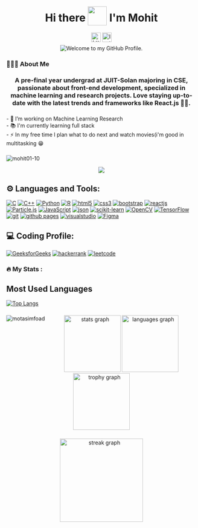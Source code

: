
<h1 align='center'>
  Hi there <img style="vertical-align: -30%" src="https://media.giphy.com/media/KGMzZvWa5su2O5LCVR/giphy.gif" width="50" height="50"> I'm Mohit
</h1>
<div align="center">
  <a href = "https://www.linkedin.com/in/in-mohit/"><img src="https://img.shields.io/static/v1?message=LinkedIn&logo=linkedin&label=&color=0077B5&logoColor=white&labelColor=&style=for-the-badge" height="25" alt="https://www.linkedin.com/in/in-mohit/"/></a>
 <a href ="https://www.instagram.com/mohit1.001" ><img src="https://img.shields.io/static/v1?message=Instagram&logo=instagram&label=&color=E4405F&logoColor=white&labelColor=&style=for-the-badge" height="25" alt="Instagram logo" /></a>

</div>

<p align='center' style='margin: 5px;'>
    <img src="https://readme-typing-svg.herokuapp.com?font=Fira+Code&pause=1000&color=54A6FF&center=true&vCenter=true&width=350&height=70&lines=Welcome+to+my+GitHub+Profile" alt="Welcome to my GitHub Profile." />
</p>

<h3 align="left">👨🏻‍🎓 About Me</h3>

###

<h3 align='center'>
 A pre-final year undergrad at JUIT-Solan majoring in CSE, passionate about front-end development, specialized in machine learning and research projects. Love staying up-to-date with the latest trends and frameworks like React.js 🌟🚀.
</h3>

###

<p align="left">- 🔭 I’m working on Machine Learning Research<br>- 📚 I'm currently learning full stack<br>- ⚡ In my free time I plan what to do next and watch movies(i'm good in multitasking 😁</p>

###

<p align="left"> <img src="https://komarev.com/ghpvc/?username=mohit01-10&label=Profile%20views&color=0e75b6&style=flat" alt="mohit01-10" /> </p>

<p  align="center">
<img src="https://user-images.githubusercontent.com/73097560/115834477-dbab4500-a447-11eb-908a-139a6edaec5c.gif">  </p>

###

## ⚙ Languages and Tools:
[![C](https://img.shields.io/badge/C-20232A?style=for-the-badge&logo=c&logoColor=A8B9CC)](https://en.wikipedia.org/wiki/C_(programming_language))
[![C++](https://img.shields.io/badge/C++-20232A?style=for-the-badge&logo=c%2B%2B&logoColor=00599C)](https://en.wikipedia.org/wiki/C%2B%2B)
[![Python](https://img.shields.io/badge/Python-20232A?style=for-the-badge&logo=python&logoColor=3776AB)](https://www.python.org/)
[![R](https://img.shields.io/badge/R-20232A?style=for-the-badge&logo=r&logoColor=276DC3)](https://www.r-project.org/)
[![html5](https://img.shields.io/badge/HTML5-E34F26?style=for-the-badge&logo=html5&logoColor=white)](https://www.w3.org/html/)
[![css3](https://img.shields.io/badge/CSS3-1572B6?style=for-the-badge&logo=css3&logoColor=white)](https://www.w3schools.com/css/)
[![bootstrap](https://img.shields.io/badge/Bootstrap-563D7C?style=for-the-badge&logo=bootstrap&logoColor=white)](https://getbootstrap.com)
[![reactjs](https://img.shields.io/badge/React-20232A?style=for-the-badge&logo=react&logoColor=61DAFB)](https://reactjs.org/)
[![Particle.js](https://img.shields.io/badge/Particle.js-20232A?style=for-the-badge&logo=particle&logoColor=61DAFB)](https://example.com/)
[![JavaScript](https://img.shields.io/badge/JavaScript-323330?style=for-the-badge&logo=javascript&logoColor=F7DF1E)](https://developer.mozilla.org/en-US/docs/Web/JavaScript)
[![json](https://img.shields.io/badge/json-5E5C5C?style=for-the-badge&logo=json&logoColor=white)](https://www.json.org/)
[![scikit-learn](https://img.shields.io/badge/scikit--learn-20232A?style=for-the-badge&logo=scikit-learn&logoColor=F7931E)](https://scikit-learn.org/)
[![OpenCV](https://img.shields.io/badge/OpenCV-20232A?style=for-the-badge&logo=opencv&logoColor=5C3EE8)](https://opencv.org/)
[![TensorFlow](https://img.shields.io/badge/TensorFlow-20232A?style=for-the-badge&logo=tensorflow&logoColor=FF6F00)](https://www.tensorflow.org/)
[![git](https://img.shields.io/badge/GIT-E44C30?style=for-the-badge&logo=git&logoColor=white)](https://git-scm.com/)
[![github pages](https://img.shields.io/badge/GitHub%20Pages-222222?style=for-the-badge&logo=GitHub%20Pages&logoColor=white)](https://pages.github.com/)
[![visualstudio](https://img.shields.io/badge/VSCode-0078D4?style=for-the-badge&logo=visual%20studio%20code&logoColor=white)](https://code.visualstudio.com/)
[![Figma](https://img.shields.io/badge/figma-%23F24E1E.svg?style=for-the-badge&logo=figma&logoColor=white)](https://www.figma.com/)

###

## ‍💻 Coding Profile:
[![GeeksforGeeks](https://img.shields.io/badge/-GeeksforGeeks-0F9D58?style=for-the-badge&logo=GeeksforGeeks&logoColor=white)](https://auth.geeksforgeeks.org/user/simple_coder10)
[![hackerrank](https://img.shields.io/badge/-Hackerrank-2EC866?style=for-the-badge&logo=HackerRank&logoColor=white)](https://www.hackerrank.com/profile/211484_Mohit)
[![leetcode](https://img.shields.io/badge/-LeetCode-FFA116?style=for-the-badge&logo=LeetCode&logoColor=black)](https://leetcode.com/simplecoder_10/)

###

<h3 align="left">🔥   My Stats :</h3>

## Most Used Languages
[![Top Langs](https://github-readme-stats.vercel.app/api/top-langs?username=mohit01-10&langs_count=5)](https://github.com/mohit01-10/github-readme-stats)

###

<p><img align="left" src="https://github-readme-stats.vercel.app/api?username=mohit01-10&show_icons=true&locale=en&layout=compact" alt="motasimfoad" /></p>

<div align="center">
  <img src="https://github-readme-stats.vercel.app/api?username=mohit01-10&hide_title=false&hide_rank=false&show_icons=true&include_all_commits=true&count_private=true&disable_animations=false&theme=dracula&locale=en&hide_border=false&order=1" height="150" alt="stats graph"  />
  <img src="https://github-readme-stats.vercel.app/api/top-langs?username=mohit01-10&locale=en&hide_title=false&layout=compact&card_width=320&langs_count=5&theme=dracula&hide_border=false&order=2" height="150" alt="languages graph"  />
  <img src="https://github-profile-trophy.vercel.app?username=mohit01-10&theme=dracula&column=-1&row=1&margin-w=8&margin-h=8&no-bg=false&no-frame=false&order=4" height="150" alt="trophy graph"  />
</div>

###
<div align="center">
  <img src="https://streak-stats.demolab.com?user=maurodesouza&locale=en&mode=daily&theme=dark&hide_border=false&border_radius=5&order=3" height="220" alt="streak graph"  />
</div>

###
